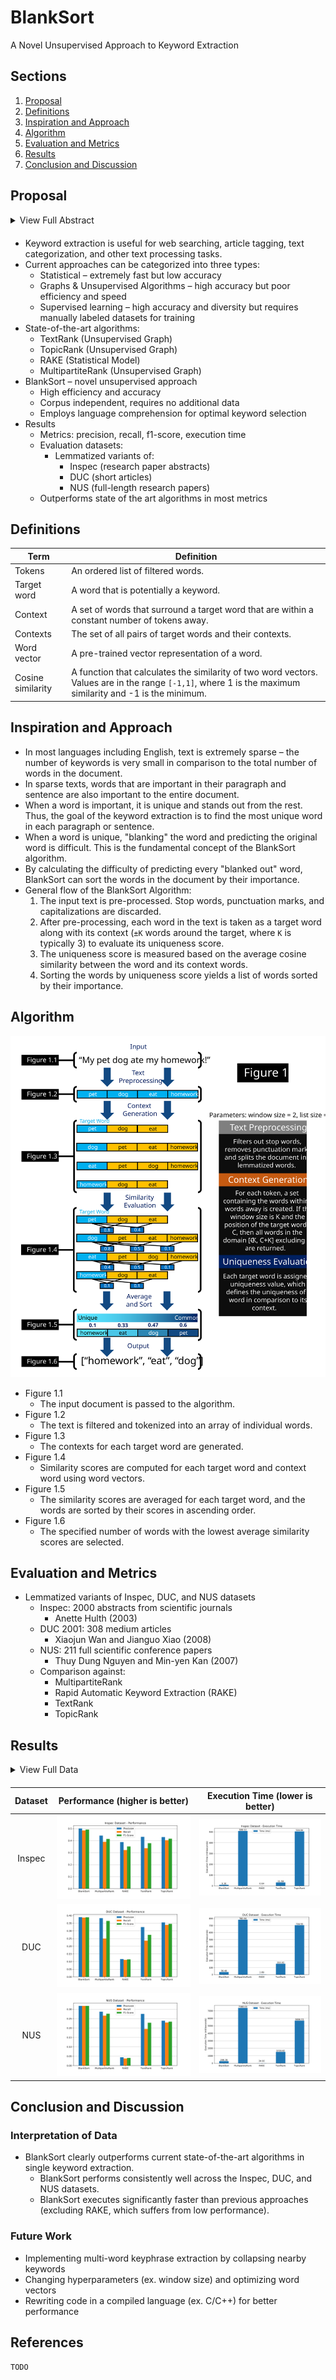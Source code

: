 # BlankSort
A Novel Unsupervised Approach to Keyword Extraction

## Sections
1. [Proposal](#proposal)
1. [Definitions](#definitions)
1. [Inspiration and Approach](#inspiration-and-approach)
1. [Algorithm](#algorithm)
1. [Evaluation and Metrics](#evaluation-and-metrics)
1. [Results](#results)
1. [Conclusion and Discussion](#conclusion-and-discussion)


## Proposal
<details style="margin-bottom:20px;">
    <summary>View Full Abstract</summary>


Keyword extraction is used for tasks such as web searching, article tagging, text categorization, and other text analysis tasks. Currently, the most widely used algorithms are statistical models, graph-based models, supervised machine learning models, or unsupervised machine learning models. These four categories of algorithms all have specific strengths and weaknesses – statistical approaches are fast but inaccurate, graph-based approaches provide high accuracy but lack the understanding of language, supervised learning comprehends language but requires vast amounts of human labeled training data, and unsupervised learning does not use manually labeled data but requires a new model to be trained for every new document. BlankSort proposes a novel unsupervised approach to keyword extraction that merges the speed of statistical models, the accuracy of graph-based algorithms, the language comprehension of supervised models, and the label-independent training of unsupervised models. BlankSort employs word vectors and contextual weighting of words in close proximity to calculate the “irrelevancy score” of each word, resulting in a sorted list of the most important words present in any document. In comparison to popular algorithms such as TextRank, TopicRank, RAKE, and MultipartiteRank, BlankSort displays comparable or state-of-the-art performance on lemmatized versions of the Inspec, DUC, and NUS datasets commonly utilized in model evaluation. Four metrics, namely precision, recall, f-score, and execution time were used to measure the performance of the models, and BlankSort exhibits consistently competitive or higher scores than the state-of-the-art algorithms that exist today.


</details>


* Keyword extraction is useful for web searching, article tagging, text categorization, and other text processing tasks.
* Current approaches can be categorized into three types:
    * Statistical – extremely fast but low accuracy
    * Graphs & Unsupervised Algorithms – high accuracy but poor efficiency and speed
    * Supervised learning – high accuracy and diversity but requires manually labeled datasets for training
* State-of-the-art algorithms:
    * TextRank (Unsupervised Graph)
    * TopicRank (Unsupervised Graph)
    * RAKE (Statistical Model)
    * MultipartiteRank (Unsupervised Graph)
* BlankSort – novel unsupervised approach
    * High efficiency and accuracy
    * Corpus independent, requires no additional data
    * Employs language comprehension for optimal keyword selection
* Results
    * Metrics: precision, recall, f1-score, execution time
    * Evaluation datasets:
        * Lemmatized variants of:
            * Inspec (research paper abstracts)
            * DUC (short articles)
            * NUS (full-length research papers)
    * Outperforms state of the art algorithms in most metrics


## Definitions

| Term              | Definition                         |
|-------------------|------------------------------------|
| Tokens            | An ordered list of filtered words. |
| Target word       | A word that is potentially a keyword. |
| Context           | A set of words that surround a target word that are within a constant number of tokens away. |
| Contexts          | The set of all pairs of target words and their contexts. |
| Word vector       | A pre-trained vector representation of a word. |
| Cosine similarity | A function that calculates the similarity of two word vectors. Values are in the range `[-1,1]`, where 1 is the maximum similarity and -1 is the minimum. |


## Inspiration and Approach
* In most languages including English, text is extremely sparse – the number of keywords is very small in comparison to the total number of words in the document.
* In sparse texts, words that are important in their paragraph and sentence are also important to the entire document. 
* When a word is important, it is unique and stands out from the rest. Thus, the goal of the keyword extraction is to find the most unique word in each paragraph or sentence. 
* When a word is unique, "blanking" the word and predicting the original word is difficult. This is the fundamental concept of the BlankSort algorithm.
* By calculating the difficulty of predicting every "blanked out" word, BlankSort can sort the words in the document by their importance.
* General flow of the BlankSort Algorithm:
    1. The input text is pre-processed. Stop words, punctuation marks, and capitalizations are discarded.
    1. After pre-processing, each word in the text is taken as a target word along with its context (`±K` words around the target, where `K` is typically 3) to evaluate its uniqueness score. 
    1. The uniqueness score is measured based on the average cosine similarity between the word and its context words.
    1. Sorting the words by uniqueness score yields a list of words sorted by their importance.


## Algorithm


![](./images/charts/flowchart.svg)

* Figure 1.1
    * The input document is passed to the algorithm.
* Figure 1.2
	* The text is filtered and tokenized into an array of individual words.
* Figure 1.3
	* The contexts for each target word are generated.
* Figure 1.4
	* Similarity scores are computed for each target word and context word using word vectors.
* Figure 1.5
	* The similarity scores are averaged for each target word, and the words are sorted by their scores in ascending order.
* Figure 1.6
	* The specified number of words with the lowest average similarity scores are selected.



## Evaluation and Metrics
* Lemmatized variants of Inspec, DUC, and NUS datasets
    * Inspec: 2000 abstracts from scientific journals
        * Anette Hulth (2003)
    * DUC 2001: 308 medium articles
        * Xiaojun Wan and Jianguo Xiao (2008)
    * NUS: 211 full scientific conference papers
        * Thuy Dung Nguyen and Min-yen Kan (2007)
    * Comparison against:
        * MultipartiteRank
        * Rapid Automatic Keyword Extraction (RAKE)
        * TextRank
        * TopicRank


## Results


<details style="margin-bottom:20px;">
    <summary>View Full Data</summary>

### Inspec Dataset

| Algorithm        | Precision                     | Recall | F1    | Time (ms) |
|------------------|-------------------------------|------- |-------|---------- |
| BlankSort        | 0.501                         | 0.484  | 0.492 | 9.359     |
| MultipartiteRank | 0.442                         | 0.39   | 0.414 | 508.516   |
| RAKE             | 0.388                         | 0.321  | 0.351 | 0.641     |
| TextRank         | 0.431                         | 0.337  | 0.378 | 31.586    |
| TopicRank        | 0.429                         | 0.403  | 0.416 | 504.938   |

### DUC Dataset

| Algorithm        | Precision                     | Recall | F1    | Time (ms) |
|------------------|-------------------------------|------- |-------|---------- |
| BlankSort        | 0.39                          | 0.387  | 0.389 | 36.475    |
| MultipartiteRank | 0.383                         | 0.25   | 0.365 | 782.064   |
| RAKE             | 0.116                         | 0.111  | 0.114 | 2.892     |
| TextRank         | 0.325                         | 0.236  | 0.274 | 153.916   |
| TopicRank        | 0.355                         | 0.339  | 0.346 | 704.55    |

### NUS Dataset

| Algorithm        | Precision                     | Recall | F1    | Time (ms) |
|------------------|-------------------------------|------- |-------|---------- |
| BlankSort        | 0.318                         | 0.318  | 0.318 | 286.357   |
| MultipartiteRank | 0.287                         | 0.266  | 0.276 | 7380.03   |
| RAKE             | 0.044                         | 0.038  | 0.041 | 24.924    |
| TextRank         | 0.275                         | 0.195  | 0.228 | 1516.616  |
| TopicRank        | 0.239                         | 0.229  | 0.234 | 5686.509  |

</details>


| Dataset  | Performance (higher is better)             | Execution Time (lower is better)    |
| :------: | :----------------------------------------: | :---------------------------------: |
| Inspec   | ![](./images/charts/InspecPerformance.svg) | ![](./images/charts/InspecTime.svg) |
| DUC      | ![](./images/charts/DUCPerformance.svg)    | ![](./images/charts/DUCTime.svg)    |
| NUS      | ![](./images/charts/NUSPerformance.svg)    | ![](./images/charts/NUSTime.svg)    |

## Conclusion and Discussion

### Interpretation of Data
* BlankSort clearly outperforms current state-of-the-art algorithms in single keyword extraction.
    * BlankSort performs consistently well across the Inspec, DUC, and NUS datasets.
    * BlankSort executes significantly faster than previous approaches (excluding RAKE, which suffers from low performance).

### Future Work
* Implementing multi-word keyphrase extraction by collapsing nearby keywords
* Changing hyperparameters (ex. window size) and optimizing word vectors 
* Rewriting code in a compiled language (ex. C/C++) for better performance

## References

```
TODO
```